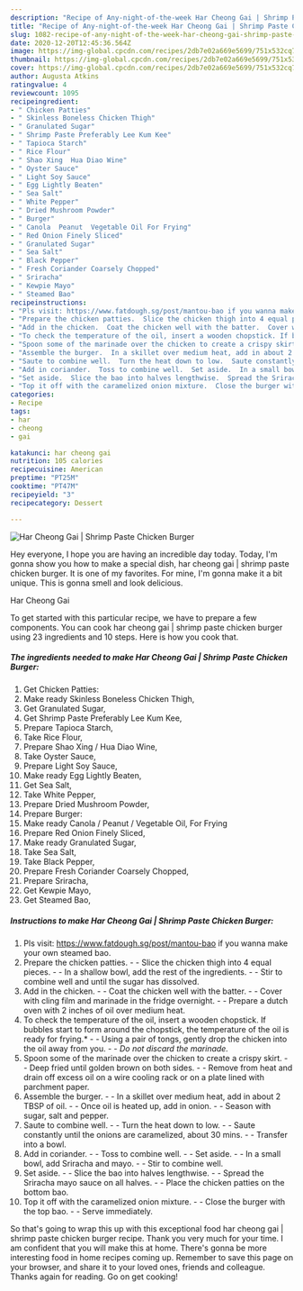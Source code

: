 ```yaml
---
description: "Recipe of Any-night-of-the-week Har Cheong Gai | Shrimp Paste Chicken Burger"
title: "Recipe of Any-night-of-the-week Har Cheong Gai | Shrimp Paste Chicken Burger"
slug: 1082-recipe-of-any-night-of-the-week-har-cheong-gai-shrimp-paste-chicken-burger
date: 2020-12-20T12:45:36.564Z
image: https://img-global.cpcdn.com/recipes/2db7e02a669e5699/751x532cq70/har-cheong-gai-shrimp-paste-chicken-burger-recipe-main-photo.jpg
thumbnail: https://img-global.cpcdn.com/recipes/2db7e02a669e5699/751x532cq70/har-cheong-gai-shrimp-paste-chicken-burger-recipe-main-photo.jpg
cover: https://img-global.cpcdn.com/recipes/2db7e02a669e5699/751x532cq70/har-cheong-gai-shrimp-paste-chicken-burger-recipe-main-photo.jpg
author: Augusta Atkins
ratingvalue: 4
reviewcount: 1095
recipeingredient:
- " Chicken Patties"
- " Skinless Boneless Chicken Thigh"
- " Granulated Sugar"
- " Shrimp Paste Preferably Lee Kum Kee"
- " Tapioca Starch"
- " Rice Flour"
- " Shao Xing  Hua Diao Wine"
- " Oyster Sauce"
- " Light Soy Sauce"
- " Egg Lightly Beaten"
- " Sea Salt"
- " White Pepper"
- " Dried Mushroom Powder"
- " Burger"
- " Canola  Peanut  Vegetable Oil For Frying"
- " Red Onion Finely Sliced"
- " Granulated Sugar"
- " Sea Salt"
- " Black Pepper"
- " Fresh Coriander Coarsely Chopped"
- " Sriracha"
- " Kewpie Mayo"
- " Steamed Bao"
recipeinstructions:
- "Pls visit: https://www.fatdough.sg/post/mantou-bao if you wanna make your own steamed bao."
- "Prepare the chicken patties.  Slice the chicken thigh into 4 equal pieces.  In a shallow bowl, add the rest of the ingredients.  Stir to combine well and until the sugar has dissolved."
- "Add in the chicken.  Coat the chicken well with the batter.  Cover with cling film and marinade in the fridge overnight.  Prepare a dutch oven with 2 inches of oil over medium heat."
- "To check the temperature of the oil, insert a wooden chopstick. If bubbles start to form around the chopstick, the temperature of the oil is ready for frying.*  Using a pair of tongs, gently drop the chicken into the oil away from you.  *Do not discard the marinade.*"
- "Spoon some of the marinade over the chicken to create a crispy skirt.  Deep fried until golden brown on both sides.  Remove from heat and drain off excess oil on a wire cooling rack or on a plate lined with parchment paper."
- "Assemble the burger.  In a skillet over medium heat, add in about 2 TBSP of oil.  Once oil is heated up, add in onion.  Season with sugar, salt and pepper."
- "Saute to combine well.  Turn the heat down to low.  Saute constantly until the onions are caramelized, about 30 mins.  Transfer into a bowl."
- "Add in coriander.  Toss to combine well.  Set aside.  In a small bowl, add Sriracha and mayo.  Stir to combine well."
- "Set aside.  Slice the bao into halves lengthwise.  Spread the Sriracha mayo sauce on all halves.  Place the chicken patties on the bottom bao."
- "Top it off with the caramelized onion mixture.  Close the burger with the top bao.  Serve immediately."
categories:
- Recipe
tags:
- har
- cheong
- gai

katakunci: har cheong gai 
nutrition: 105 calories
recipecuisine: American
preptime: "PT25M"
cooktime: "PT47M"
recipeyield: "3"
recipecategory: Dessert

---
```



![Har Cheong Gai | Shrimp Paste Chicken Burger](https://img-global.cpcdn.com/recipes/2db7e02a669e5699/751x532cq70/har-cheong-gai-shrimp-paste-chicken-burger-recipe-main-photo.jpg)

Hey everyone, I hope you are having an incredible day today. Today, I'm gonna show you how to make a special dish, har cheong gai | shrimp paste chicken burger. It is one of my favorites. For mine, I'm gonna make it a bit unique. This is gonna smell and look delicious.

Har Cheong Gai 

To get started with this particular recipe, we have to prepare a few components. You can cook har cheong gai | shrimp paste chicken burger using 23 ingredients and 10 steps. Here is how you cook that.

<!--inarticleads1-->

##### The ingredients needed to make Har Cheong Gai | Shrimp Paste Chicken Burger:

1. Get  Chicken Patties:
1. Make ready  Skinless Boneless Chicken Thigh,
1. Get  Granulated Sugar,
1. Get  Shrimp Paste Preferably Lee Kum Kee,
1. Prepare  Tapioca Starch,
1. Take  Rice Flour,
1. Prepare  Shao Xing / Hua Diao Wine,
1. Take  Oyster Sauce,
1. Prepare  Light Soy Sauce,
1. Make ready  Egg Lightly Beaten,
1. Get  Sea Salt,
1. Take  White Pepper,
1. Prepare  Dried Mushroom Powder,
1. Prepare  Burger:
1. Make ready  Canola / Peanut / Vegetable Oil, For Frying
1. Prepare  Red Onion Finely Sliced,
1. Make ready  Granulated Sugar,
1. Take  Sea Salt,
1. Take  Black Pepper,
1. Prepare  Fresh Coriander Coarsely Chopped,
1. Prepare  Sriracha,
1. Get  Kewpie Mayo,
1. Get  Steamed Bao,




<!--inarticleads2-->

##### Instructions to make Har Cheong Gai | Shrimp Paste Chicken Burger:

1. Pls visit: https://www.fatdough.sg/post/mantou-bao if you wanna make your own steamed bao.
1. Prepare the chicken patties. -  - Slice the chicken thigh into 4 equal pieces. -  - In a shallow bowl, add the rest of the ingredients. -  - Stir to combine well and until the sugar has dissolved.
1. Add in the chicken. -  - Coat the chicken well with the batter. -  - Cover with cling film and marinade in the fridge overnight. -  - Prepare a dutch oven with 2 inches of oil over medium heat.
1. To check the temperature of the oil, insert a wooden chopstick. If bubbles start to form around the chopstick, the temperature of the oil is ready for frying.* -  - Using a pair of tongs, gently drop the chicken into the oil away from you. -  - *Do not discard the marinade.*
1. Spoon some of the marinade over the chicken to create a crispy skirt. -  - Deep fried until golden brown on both sides. -  - Remove from heat and drain off excess oil on a wire cooling rack or on a plate lined with parchment paper.
1. Assemble the burger. -  - In a skillet over medium heat, add in about 2 TBSP of oil. -  - Once oil is heated up, add in onion. -  - Season with sugar, salt and pepper.
1. Saute to combine well. -  - Turn the heat down to low. -  - Saute constantly until the onions are caramelized, about 30 mins. -  - Transfer into a bowl.
1. Add in coriander. -  - Toss to combine well. -  - Set aside. -  - In a small bowl, add Sriracha and mayo. -  - Stir to combine well.
1. Set aside. -  - Slice the bao into halves lengthwise. -  - Spread the Sriracha mayo sauce on all halves. -  - Place the chicken patties on the bottom bao.
1. Top it off with the caramelized onion mixture. -  - Close the burger with the top bao. -  - Serve immediately.




So that's going to wrap this up with this exceptional food har cheong gai | shrimp paste chicken burger recipe. Thank you very much for your time. I am confident that you will make this at home. There's gonna be more interesting food in home recipes coming up. Remember to save this page on your browser, and share it to your loved ones, friends and colleague. Thanks again for reading. Go on get cooking!
